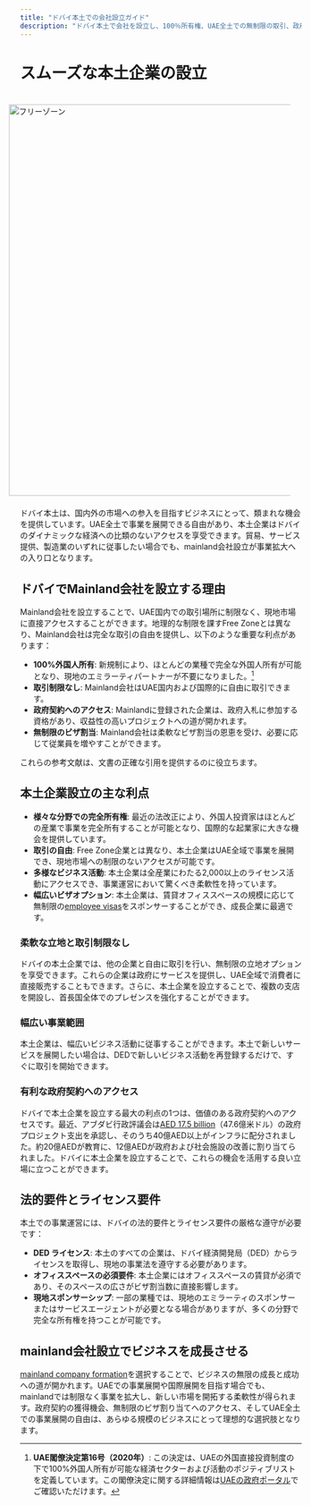 ```yaml
---
title: "ドバイ本土での会社設立ガイド"
description: "ドバイ本土で会社を設立し、100％所有権、UAE全土での無制限の取引、政府契約へのアクセス、柔軟なビザ割当を享受しましょう。"
---
```


# スムーズな本土企業の設立

<img src="/img/iStock-635478390.avif" alt="フリーゾーン" width="700" align="right" style="padding: 20px" >

ドバイ本土は、国内外の市場への参入を目指すビジネスにとって、類まれな機会を提供しています。UAE全土で事業を展開できる自由があり、本土企業はドバイのダイナミックな経済への比類のないアクセスを享受できます。貿易、サービス提供、製造業のいずれに従事したい場合でも、mainland会社設立が事業拡大への入り口となります。

## ドバイでMainland会社を設立する理由

Mainland会社を設立することで、UAE国内での取引場所に制限なく、現地市場に直接アクセスすることができます。地理的な制限を課すFree Zoneとは異なり、Mainland会社は完全な取引の自由を提供し、以下のような重要な利点があります：

- **100%外国人所有**: 新規制により、ほとんどの業種で完全な外国人所有が可能となり、現地のエミラーティパートナーが不要になりました。[^1]
- **取引制限なし**: Mainland会社はUAE国内および国際的に自由に取引できます。
- **政府契約へのアクセス**: Mainlandに登録された企業は、政府入札に参加する資格があり、収益性の高いプロジェクトへの道が開かれます。
- **無制限のビザ割当**: Mainland会社は柔軟なビザ割当の恩恵を受け、必要に応じて従業員を増やすことができます。

[^1]: **UAE閣僚決定第16号（2020年）**: この決定は、UAEの外国直接投資制度の下で100%外国人所有が可能な経済セクターおよび活動のポジティブリストを定義しています。この閣僚決定に関する詳細情報は[UAEの政府ポータル](https://u.ae/en/information-and-services/business/doing-business-on-the-mainland/full-foreign-ownership-of-commercial-companies)でご確認いただけます。

これらの参考文献は、文書の正確な引用を提供するのに役立ちます。

## 本土企業設立の主な利点

- **様々な分野での完全所有権**: 最近の法改正により、外国人投資家はほとんどの産業で事業を完全所有することが可能となり、国際的な起業家に大きな機会を提供しています。
- **取引の自由**: Free Zone企業とは異なり、本土企業はUAE全域で事業を展開でき、現地市場への制限のないアクセスが可能です。
- **多様なビジネス活動**: 本土企業は全産業にわたる2,000以上のライセンス活動にアクセスでき、事業運営において驚くべき柔軟性を持っています。
- **幅広いビザオプション**: 本土企業は、賃貸オフィススペースの規模に応じて無制限の[employee visas](./employment-visas)をスポンサーすることができ、成長企業に最適です。

### 柔軟な立地と取引制限なし

ドバイの本土企業では、他の企業と自由に取引を行い、無制限の立地オプションを享受できます。これらの企業は政府にサービスを提供し、UAE全域で消費者に直接販売することもできます。さらに、本土企業を設立することで、複数の支店を開設し、首長国全体でのプレゼンスを強化することができます。

### 幅広い事業範囲

本土企業は、幅広いビジネス活動に従事することができます。本土で新しいサービスを展開したい場合は、DEDで新しいビジネス活動を再登録するだけで、すぐに取引を開始できます。

### 有利な政府契約へのアクセス

ドバイで本土企業を設立する最大の利点の1つは、価値のある政府契約へのアクセスです。最近、アブダビ行政評議会は[AED 17.5 billion](https://gulfnews.com/going-out/society/executive-council-approves-projects-worth-dh175b-1.1643027)（47.6億米ドル）の政府プロジェクト支出を承認し、そのうち40億AED以上がインフラに配分されました。約20億AEDが教育に、12億AEDが政府および社会施設の改善に割り当てられました。ドバイに本土企業を設立することで、これらの機会を活用する良い立場に立つことができます。

## 法的要件とライセンス要件

本土での事業運営には、ドバイの法的要件とライセンス要件の厳格な遵守が必要です：

- **DED ライセンス**: 本土のすべての企業は、ドバイ経済開発局（DED）からライセンスを取得し、現地の事業法を遵守する必要があります。
- **オフィススペースの必須要件**: 本土企業にはオフィススペースの賃貸が必須であり、そのスペースの広さがビザ割当数に直接影響します。
- **現地スポンサーシップ**: 一部の業種では、現地のエミラーティのスポンサーまたはサービスエージェントが必要となる場合がありますが、多くの分野で完全な所有権を持つことが可能です。

## mainland会社設立でビジネスを成長させる

[mainland company formation](./insights/incorporation-steps#uae-mainland-setup)を選択することで、ビジネスの無限の成長と成功への道が開かれます。UAEでの事業展開や国際展開を目指す場合でも、mainlandでは制限なく事業を拡大し、新しい市場を開拓する柔軟性が得られます。政府契約の獲得機会、無制限のビザ割り当てへのアクセス、そしてUAE全土での事業展開の自由は、あらゆる規模のビジネスにとって理想的な選択肢となります。
